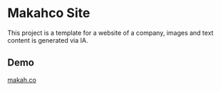 # Makahco Site

This project is a template for a website of a company, images and text content is generated via IA.

## Demo

[makah.co](https://makah.co/)
